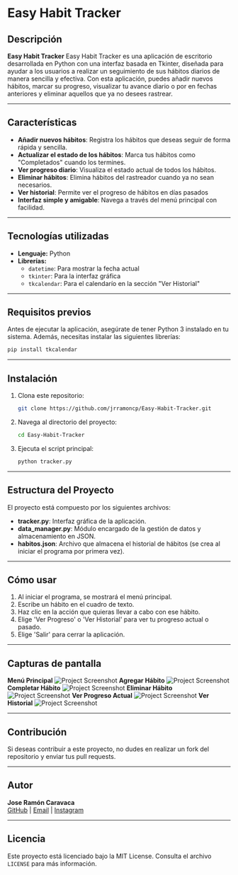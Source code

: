 # Easy Habit Tracker

## Descripción
**Easy Habit Tracker** Easy Habit Tracker es una aplicación de escritorio desarrollada en Python con una interfaz basada en Tkinter, diseñada para ayudar a los usuarios a realizar un seguimiento de sus hábitos diarios de manera sencilla y efectiva. Con esta aplicación, puedes añadir nuevos hábitos, marcar su progreso, visualizar tu avance diario o por en fechas anteriores y eliminar aquellos que ya no desees rastrear.

---

## Características
- **Añadir nuevos hábitos**: Registra los hábitos que deseas seguir de forma rápida y sencilla.
- **Actualizar el estado de los hábitos**: Marca tus hábitos como "Completados" cuando los termines.
- **Ver progreso diario**: Visualiza el estado actual de todos los hábitos.
- **Eliminar hábitos**: Elimina hábitos del rastreador cuando ya no sean necesarios.
- **Ver historial**: Permite ver el progreso de hábitos en días pasados
- **Interfaz simple y amigable**: Navega a través del menú principal con facilidad.

---

## Tecnologías utilizadas
- **Lenguaje:** Python
- **Librerías:**
  - `datetime`: Para mostrar la fecha actual
  - `tkinter`: Para la interfaz gráfica
  - `tkcalendar`: Para el calendarío en la sección "Ver Historial"

---

## Requisitos previos

Antes de ejecutar la aplicación, asegúrate de tener Python 3 instalado en tu sistema. Además, necesitas instalar las siguientes librerías:

```bash
pip install tkcalendar
```
---

## Instalación
1. Clona este repositorio:
   ```bash
   git clone https://github.com/jrramoncp/Easy-Habit-Tracker.git
   ```
2. Navega al directorio del proyecto:
   ```bash
   cd Easy-Habit-Tracker
   ```
3. Ejecuta el script principal:
   ```bash
   python tracker.py
   ```

---
## Estructura del Proyecto

El proyecto está compuesto por los siguientes archivos:

- **tracker.py**: Interfaz gráfica de la aplicación.
- **data_manager.py**: Módulo encargado de la gestión de datos y almacenamiento en JSON.
- **habitos.json**: Archivo que almacena el historial de hábitos (se crea al iniciar el programa por primera vez).

---

## Cómo usar
1. Al iniciar el programa, se mostrará el menú principal.
2. Escribe un hábito en el cuadro de texto.
3. Haz clic en la acción que quieras llevar a cabo con ese hábito.
4. Elige 'Ver Progreso' o 'Ver Historial' para ver tu progreso actual o pasado.
5. Elige 'Salir' para cerrar la aplicación.

---

## Capturas de pantalla
**Menú Principal**
![Project Screenshot](img/main_menu.png)
**Agregar Hábito**
![Project Screenshot](img/add_habit.png)
**Completar Hábito**
![Project Screenshot](img/complete.png)
**Eliminar Hábito**
![Project Screenshot](img/delete_habit.png)
**Ver Progreso Actual**
![Project Screenshot](img/progress.png)
**Ver Historial**
![Project Screenshot](img/history.png)

---

## Contribución
Si deseas contribuir a este proyecto, no dudes en realizar un fork del repositorio y enviar tus pull requests.

---

## Autor
**Jose Ramón Caravaca**  
[GitHub](https://github.com/jrramoncp) | [Email](mailto:joseramoncaravaca@gmail.com) | [Instagram](https://www.instagram.com/jrramoncp)

---

## Licencia
Este proyecto está licenciado bajo la MIT License. Consulta el archivo `LICENSE` para más información.